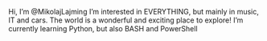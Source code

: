 Hi, I’m @MikolajLajming
I’m interested in EVERYTHING, but mainly in music, IT and cars. The world is a wonderful and exciting place to explore!
I’m currently learning Python, but also BASH and PowerShell


<!---
MikolajLajming/MikolajLajming is a ✨ special ✨ repository because its `README.md` (this file) appears on your GitHub profile.
You can click the Preview link to take a look at your changes.
--->
